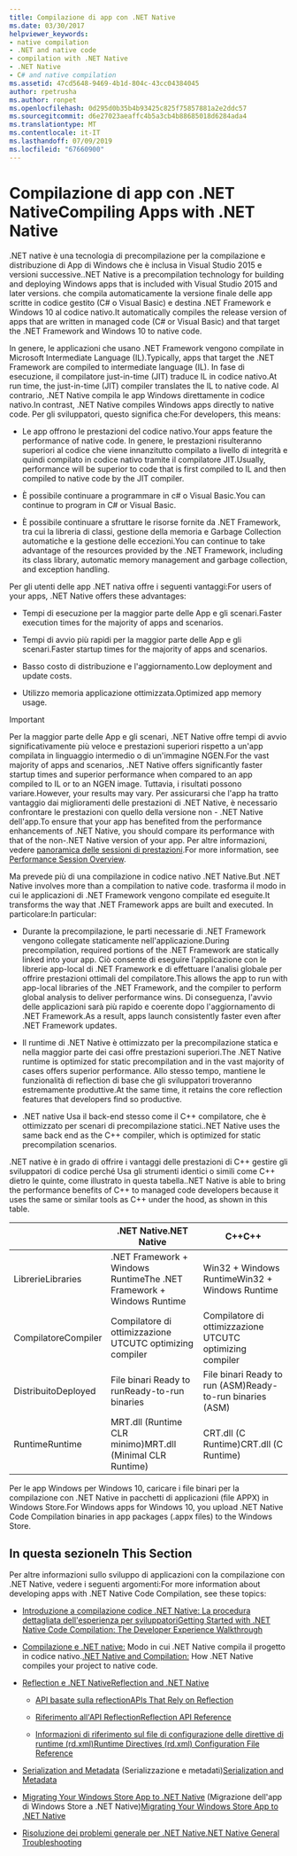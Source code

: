 ```yaml
---
title: Compilazione di app con .NET Native
ms.date: 03/30/2017
helpviewer_keywords:
- native compilation
- .NET and native code
- compilation with .NET Native
- .NET Native
- C# and native compilation
ms.assetid: 47cd5648-9469-4b1d-804c-43cc04384045
author: rpetrusha
ms.author: ronpet
ms.openlocfilehash: 0d295d0b35b4b93425c825f75857881a2e2ddc57
ms.sourcegitcommit: d6e27023aeaffc4b5a3cb4b88685018d6284ada4
ms.translationtype: MT
ms.contentlocale: it-IT
ms.lasthandoff: 07/09/2019
ms.locfileid: "67660900"
---
```

# <a name="compiling-apps-with-net-native"></a><span data-ttu-id="3148e-102">Compilazione di app con .NET Native</span><span class="sxs-lookup"><span data-stu-id="3148e-102">Compiling Apps with .NET Native</span></span>

<span data-ttu-id="3148e-103">.NET native è una tecnologia di precompilazione per la compilazione e distribuzione di App di Windows che è inclusa in Visual Studio 2015 e versioni successive.</span><span class="sxs-lookup"><span data-stu-id="3148e-103">.NET Native is a precompilation technology for building and deploying Windows apps that is included with Visual Studio 2015 and later versions.</span></span> <span data-ttu-id="3148e-104">che compila automaticamente la versione finale delle app scritte in codice gestito (C# o Visual Basic) e destina .NET Framework e Windows 10 al codice nativo.</span><span class="sxs-lookup"><span data-stu-id="3148e-104">It automatically compiles the release version of apps that are written in managed code (C# or Visual Basic) and that target the .NET Framework and Windows 10 to native code.</span></span>

<span data-ttu-id="3148e-105">In genere, le applicazioni che usano .NET Framework vengono compilate in Microsoft Intermediate Language (IL).</span><span class="sxs-lookup"><span data-stu-id="3148e-105">Typically, apps that target the .NET Framework are compiled to intermediate language (IL).</span></span> <span data-ttu-id="3148e-106">In fase di esecuzione, il compilatore just-in-time (JIT) traduce IL in codice nativo.</span><span class="sxs-lookup"><span data-stu-id="3148e-106">At run time, the just-in-time (JIT) compiler translates the IL to native code.</span></span> <span data-ttu-id="3148e-107">Al contrario, .NET Native compila le app Windows direttamente in codice nativo.</span><span class="sxs-lookup"><span data-stu-id="3148e-107">In contrast, .NET Native compiles Windows apps directly to native code.</span></span> <span data-ttu-id="3148e-108">Per gli sviluppatori, questo significa che:</span><span class="sxs-lookup"><span data-stu-id="3148e-108">For developers, this means:</span></span>

- <span data-ttu-id="3148e-109">Le app offrono le prestazioni del codice nativo.</span><span class="sxs-lookup"><span data-stu-id="3148e-109">Your apps feature the performance of native code.</span></span> <span data-ttu-id="3148e-110">In genere, le prestazioni risulteranno superiori al codice che viene innanzitutto compilato a livello di integrità e quindi compilato in codice nativo tramite il compilatore JIT.</span><span class="sxs-lookup"><span data-stu-id="3148e-110">Usually, performance will be superior to code that is first compiled to IL and then compiled to native code by the JIT compiler.</span></span>

- <span data-ttu-id="3148e-111">È possibile continuare a programmare in c# o Visual Basic.</span><span class="sxs-lookup"><span data-stu-id="3148e-111">You can continue to program in C# or Visual Basic.</span></span>

- <span data-ttu-id="3148e-112">È possibile continuare a sfruttare le risorse fornite da .NET Framework, tra cui la libreria di classi, gestione della memoria e Garbage Collection automatiche e la gestione delle eccezioni.</span><span class="sxs-lookup"><span data-stu-id="3148e-112">You can continue to take advantage of the resources provided by the .NET Framework, including its class library, automatic memory management and garbage collection, and exception handling.</span></span>

<span data-ttu-id="3148e-113">Per gli utenti delle app .NET nativa offre i seguenti vantaggi:</span><span class="sxs-lookup"><span data-stu-id="3148e-113">For users of your apps, .NET Native offers these advantages:</span></span>

- <span data-ttu-id="3148e-114">Tempi di esecuzione per la maggior parte delle App e gli scenari.</span><span class="sxs-lookup"><span data-stu-id="3148e-114">Faster execution times for the majority of apps and scenarios.</span></span>

- <span data-ttu-id="3148e-115">Tempi di avvio più rapidi per la maggior parte delle App e gli scenari.</span><span class="sxs-lookup"><span data-stu-id="3148e-115">Faster startup times for the majority of apps and scenarios.</span></span>

- <span data-ttu-id="3148e-116">Basso costo di distribuzione e l'aggiornamento.</span><span class="sxs-lookup"><span data-stu-id="3148e-116">Low deployment and update costs.</span></span>

- <span data-ttu-id="3148e-117">Utilizzo memoria applicazione ottimizzata.</span><span class="sxs-lookup"><span data-stu-id="3148e-117">Optimized app memory usage.</span></span>

> [!IMPORTANT]
> <span data-ttu-id="3148e-118">Per la maggior parte delle App e gli scenari, .NET Native offre tempi di avvio significativamente più veloce e prestazioni superiori rispetto a un'app compilata in linguaggio intermedio o di un'immagine NGEN.</span><span class="sxs-lookup"><span data-stu-id="3148e-118">For the vast majority of apps and scenarios, .NET Native offers significantly faster startup times and superior performance when compared to an app compiled to IL or to an NGEN image.</span></span> <span data-ttu-id="3148e-119">Tuttavia, i risultati possono variare.</span><span class="sxs-lookup"><span data-stu-id="3148e-119">However, your results may vary.</span></span> <span data-ttu-id="3148e-120">Per assicurarsi che l'app ha tratto vantaggio dai miglioramenti delle prestazioni di .NET Native, è necessario confrontare le prestazioni con quello della versione non - .NET Native dell'app.</span><span class="sxs-lookup"><span data-stu-id="3148e-120">To ensure that your app has benefited from the performance enhancements of .NET Native, you should compare its performance with that of the non-.NET Native version of your app.</span></span> <span data-ttu-id="3148e-121">Per altre informazioni, vedere [panoramica delle sessioni di prestazioni](https://docs.microsoft.com/visualstudio/profiling/performance-session-overview).</span><span class="sxs-lookup"><span data-stu-id="3148e-121">For more information, see [Performance Session Overview](https://docs.microsoft.com/visualstudio/profiling/performance-session-overview).</span></span>

<span data-ttu-id="3148e-122">Ma prevede più di una compilazione in codice nativo .NET Native.</span><span class="sxs-lookup"><span data-stu-id="3148e-122">But .NET Native involves more than a compilation to native code.</span></span> <span data-ttu-id="3148e-123">trasforma il modo in cui le applicazioni di .NET Framework vengono compilate ed eseguite.</span><span class="sxs-lookup"><span data-stu-id="3148e-123">It transforms the way that .NET Framework apps are built and executed.</span></span> <span data-ttu-id="3148e-124">In particolare:</span><span class="sxs-lookup"><span data-stu-id="3148e-124">In particular:</span></span>

- <span data-ttu-id="3148e-125">Durante la precompilazione, le parti necessarie di .NET Framework vengono collegate staticamente nell'applicazione.</span><span class="sxs-lookup"><span data-stu-id="3148e-125">During precompilation, required portions of the .NET Framework are statically linked into your app.</span></span> <span data-ttu-id="3148e-126">Ciò consente di eseguire l'applicazione con le librerie app-local di .NET Framework e di effettuare l'analisi globale per offrire prestazioni ottimali del compilatore.</span><span class="sxs-lookup"><span data-stu-id="3148e-126">This allows the app to run with app-local libraries of the .NET Framework, and the compiler to perform global analysis to deliver performance wins.</span></span> <span data-ttu-id="3148e-127">Di conseguenza, l'avvio delle applicazioni sarà più rapido e coerente dopo l'aggiornamento di .NET Framework.</span><span class="sxs-lookup"><span data-stu-id="3148e-127">As a result, apps launch consistently faster even after .NET Framework updates.</span></span>

- <span data-ttu-id="3148e-128">Il runtime di .NET Native è ottimizzato per la precompilazione statica e nella maggior parte dei casi offre prestazioni superiori.</span><span class="sxs-lookup"><span data-stu-id="3148e-128">The .NET Native runtime is optimized for static precompilation and in the vast majority of cases offers superior performance.</span></span> <span data-ttu-id="3148e-129">Allo stesso tempo, mantiene le funzionalità di reflection di base che gli sviluppatori troveranno estremamente produttive.</span><span class="sxs-lookup"><span data-stu-id="3148e-129">At the same time, it retains the core reflection features that developers find so productive.</span></span>

- <span data-ttu-id="3148e-130">.NET native Usa il back-end stesso come il C++ compilatore, che è ottimizzato per scenari di precompilazione statici.</span><span class="sxs-lookup"><span data-stu-id="3148e-130">.NET Native uses the same back end as the C++ compiler, which is optimized for static precompilation scenarios.</span></span>

<span data-ttu-id="3148e-131">.NET native è in grado di offrire i vantaggi delle prestazioni di C++ gestire gli sviluppatori di codice perché Usa gli strumenti identici o simili come C++ dietro le quinte, come illustrato in questa tabella.</span><span class="sxs-lookup"><span data-stu-id="3148e-131">.NET Native is able to bring the performance benefits of C++ to managed code developers because it uses the same or similar tools as C++ under the hood, as shown in this table.</span></span>

||<span data-ttu-id="3148e-132">.NET Native</span><span class="sxs-lookup"><span data-stu-id="3148e-132">.NET Native</span></span>|<span data-ttu-id="3148e-133">C++</span><span class="sxs-lookup"><span data-stu-id="3148e-133">C++</span></span>|
|-|----------------------------------------------------------------|-----------|
|<span data-ttu-id="3148e-134">Librerie</span><span class="sxs-lookup"><span data-stu-id="3148e-134">Libraries</span></span>|<span data-ttu-id="3148e-135">.NET Framework + Windows Runtime</span><span class="sxs-lookup"><span data-stu-id="3148e-135">The .NET Framework + Windows Runtime</span></span>|<span data-ttu-id="3148e-136">Win32 + Windows Runtime</span><span class="sxs-lookup"><span data-stu-id="3148e-136">Win32 + Windows Runtime</span></span>|
|<span data-ttu-id="3148e-137">Compilatore</span><span class="sxs-lookup"><span data-stu-id="3148e-137">Compiler</span></span>|<span data-ttu-id="3148e-138">Compilatore di ottimizzazione UTC</span><span class="sxs-lookup"><span data-stu-id="3148e-138">UTC optimizing compiler</span></span>|<span data-ttu-id="3148e-139">Compilatore di ottimizzazione UTC</span><span class="sxs-lookup"><span data-stu-id="3148e-139">UTC optimizing compiler</span></span>|
|<span data-ttu-id="3148e-140">Distribuito</span><span class="sxs-lookup"><span data-stu-id="3148e-140">Deployed</span></span>|<span data-ttu-id="3148e-141">File binari Ready to run</span><span class="sxs-lookup"><span data-stu-id="3148e-141">Ready-to-run binaries</span></span>|<span data-ttu-id="3148e-142">File binari Ready to run (ASM)</span><span class="sxs-lookup"><span data-stu-id="3148e-142">Ready-to-run binaries (ASM)</span></span>|
|<span data-ttu-id="3148e-143">Runtime</span><span class="sxs-lookup"><span data-stu-id="3148e-143">Runtime</span></span>|<span data-ttu-id="3148e-144">MRT.dll (Runtime CLR minimo)</span><span class="sxs-lookup"><span data-stu-id="3148e-144">MRT.dll (Minimal CLR Runtime)</span></span>|<span data-ttu-id="3148e-145">CRT.dll (C Runtime)</span><span class="sxs-lookup"><span data-stu-id="3148e-145">CRT.dll (C Runtime)</span></span>|

<span data-ttu-id="3148e-146">Per le app Windows per Windows 10, caricare i file binari per la compilazione con .NET Native in pacchetti di applicazioni (file APPX) in Windows Store.</span><span class="sxs-lookup"><span data-stu-id="3148e-146">For Windows apps for Windows 10, you upload .NET Native Code Compilation binaries in app packages (.appx files) to the Windows Store.</span></span>

## <a name="in-this-section"></a><span data-ttu-id="3148e-147">In questa sezione</span><span class="sxs-lookup"><span data-stu-id="3148e-147">In This Section</span></span>

<span data-ttu-id="3148e-148">Per altre informazioni sullo sviluppo di applicazioni con la compilazione con .NET Native, vedere i seguenti argomenti:</span><span class="sxs-lookup"><span data-stu-id="3148e-148">For more information about developing apps with .NET Native Code Compilation, see these topics:</span></span>

- [<span data-ttu-id="3148e-149">Introduzione a compilazione codice .NET Native: La procedura dettagliata dell'esperienza per sviluppatori</span><span class="sxs-lookup"><span data-stu-id="3148e-149">Getting Started with .NET Native Code Compilation: The Developer Experience Walkthrough</span></span>](../../../docs/framework/net-native/getting-started-with-net-native.md)

- <span data-ttu-id="3148e-150">[Compilazione e .NET native:](../../../docs/framework/net-native/net-native-and-compilation.md) Modo in cui .NET Native compila il progetto in codice nativo.</span><span class="sxs-lookup"><span data-stu-id="3148e-150">[.NET Native and Compilation:](../../../docs/framework/net-native/net-native-and-compilation.md) How .NET Native compiles your project to native code.</span></span>

- [<span data-ttu-id="3148e-151">Reflection e .NET Native</span><span class="sxs-lookup"><span data-stu-id="3148e-151">Reflection and .NET Native</span></span>](../../../docs/framework/net-native/reflection-and-net-native.md)

  - [<span data-ttu-id="3148e-152">API basate sulla reflection</span><span class="sxs-lookup"><span data-stu-id="3148e-152">APIs That Rely on Reflection</span></span>](../../../docs/framework/net-native/apis-that-rely-on-reflection.md)

  - [<span data-ttu-id="3148e-153">Riferimento all'API Reflection</span><span class="sxs-lookup"><span data-stu-id="3148e-153">Reflection API Reference</span></span>](../../../docs/framework/net-native/net-native-reflection-api-reference.md)

  - [<span data-ttu-id="3148e-154">Informazioni di riferimento sul file di configurazione delle direttive di runtime (rd.xml)</span><span class="sxs-lookup"><span data-stu-id="3148e-154">Runtime Directives (rd.xml) Configuration File Reference</span></span>](../../../docs/framework/net-native/runtime-directives-rd-xml-configuration-file-reference.md)

- <span data-ttu-id="3148e-155">[Serialization and Metadata](../../../docs/framework/net-native/serialization-and-metadata.md) (Serializzazione e metadati)</span><span class="sxs-lookup"><span data-stu-id="3148e-155">[Serialization and Metadata](../../../docs/framework/net-native/serialization-and-metadata.md)</span></span>

- <span data-ttu-id="3148e-156">[Migrating Your Windows Store App to .NET Native](../../../docs/framework/net-native/migrating-your-windows-store-app-to-net-native.md) (Migrazione dell'app di Windows Store a .NET Native)</span><span class="sxs-lookup"><span data-stu-id="3148e-156">[Migrating Your Windows Store App to .NET Native](../../../docs/framework/net-native/migrating-your-windows-store-app-to-net-native.md)</span></span>

- [<span data-ttu-id="3148e-157">Risoluzione dei problemi generale per .NET Native</span><span class="sxs-lookup"><span data-stu-id="3148e-157">.NET Native General Troubleshooting</span></span>](../../../docs/framework/net-native/net-native-general-troubleshooting.md)
